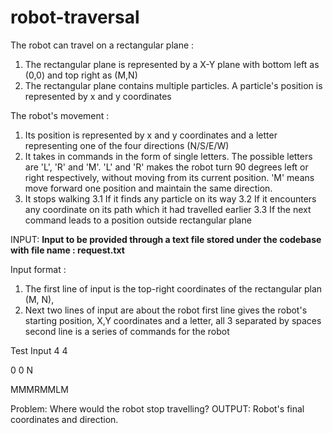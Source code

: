 # robot-traversal
The robot can travel on a rectangular plane :
1. The rectangular plane is represented by a X-Y plane with bottom left as (0,0) and top right as
(M,N)
2. The rectangular plane contains multiple particles. A particle's position is represented by x and
y coordinates

The robot's movement :
1. Its position is represented by x and y coordinates and a letter representing one of the four
directions (N/S/E/W)
2. It takes in commands in the form of single letters. The possible letters are 'L', 'R' and 'M'.
'L' and 'R' makes the robot turn 90 degrees left or right respectively, without moving from
its current position.
'M' means move forward one position and maintain the same direction.
3. It stops walking
3.1 If it finds any particle on its way
3.2 If it encounters any coordinate on its path which it had travelled earlier
3.3 If the next command leads to a position outside rectangular plane

INPUT:
**Input to be provided through a text file stored under the codebase with file name : request.txt**

Input format : 
1. The first line of input is the top-right coordinates of the rectangular plan (M, N),
2. Next two lines of input are about the robot
first line gives the robot's starting position, X,Y coordinates and a letter, all 3 separated by
spaces
second line is a series of commands for the robot

Test Input
4 4

0 0 N

MMMRMMLM

Problem:
Where would the robot stop travelling?
OUTPUT:
Robot's final coordinates and direction.
